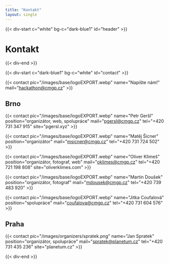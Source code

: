 ```yaml
---
title: "Kontakt"
layout: single
---
```


{{< div-start c="white" bg-c="dark-blue1" id="header" >}}

# Kontakt

{{< div-end >}}

{{< div-start c="dark-blue1" bg-c="white" id="contact" >}}

{{< contact pic="/images/base/logoEXPORT.webp" name="Napište nám!" mail="hackathon@cmgp.cz" >}}

## Brno

{{< contact pic="/images/base/logoEXPORT.webp" name="Petr Geršl" position="organizátor, web, spolupráce" mail="pgersl@cmgp.cz" tel="+420 731 347 915" site="pgersl.xyz" >}}

{{< contact pic="/images/base/logoEXPORT.webp" name="Matěj Šicner" position="organizátor" mail="msicner@cmgp.cz" tel="+420 731 724 502" >}}

{{< contact pic="/images/base/logoEXPORT.webp" name="Oliver Klimeš" position="organizátor, fotograf, web" mail="oklimes@cmgp.cz" tel="+420 721 198 808" site="oliverklimes.com" >}}

{{< contact pic="/images/base/logoEXPORT.webp" name="Martin Doušek" position="organizátor, fotograf" mail="mdousek@cmgp.cz" tel="+420 739 483 920" >}}

{{< contact pic="/images/base/logoEXPORT.webp" name="Jitka Coufalová" position="spolupráce" mail="coufalova@cmgp.cz" tel="+420 731 604 576" >}}

## Praha

{{< contact pic="/images/organizers/spratek.png" name="Jan Spratek" position="organizátor, spolupráce" mail="spratek@planetum.cz" tel="+420 731 435 236" site="planetum.cz" >}}

{{< div-end >}}
